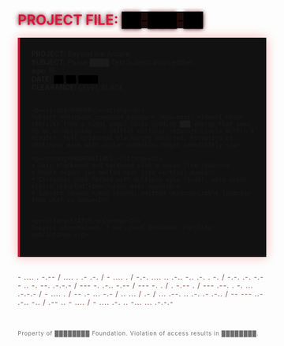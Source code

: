 <!DOCTYPE html>
<html lang="en">
<head>
<audio id="bg-music" autoplay loop hidden>
  <source src="tears.wav" type="audio/wav">

</audio>

  <meta charset="UTF-8">
  <meta name="description" content="QmVoaW5kIHRoZSBzaGF0dGVyaW5nIGV5ZXMsIGl0IGhlYXJzIHRoZSBjcnlpbmcgb2YgY2hpbGRyZW4uIE9ubHkgb25lIGV5ZSBvcGVucy4gVGhlIHJlc3Qgc3RheXMgY2xvc2VkLiBJdCB3YWxrcyB3aXRob3V0IHNvdW5kLCBidXQgZXZlcnkgc3RlcCBicmluZ3MgZHJlYWQuIFRoaXMgaXMgTk9ULSBhIG11dGF0aW9uLiBUaGlzIGlzIEEgQ0FMTElORy4K">
  <title>PROJECT: Beyond the Arcane</title>
  <style>
    @import url('https://fonts.googleapis.com/css2?family=Share+Tech+Mono&display=swap');

    body {
      background-color: #0b0b0b;
      color: #e0e0e0;
      font-family: 'Share Tech Mono', monospace;
      padding: 2rem;
      line-height: 1.6;
    }

    h1 {
      color: crimson;
      text-shadow: 0 0 10px rgb(75, 1, 1);
    }

    .report {
      background: #111111;
      padding: 1.5rem;
      border-left: 4px solid crimson;
      box-shadow: 0 0 20px rgba(255, 0, 0, 0.3);
      margin-bottom: 2rem;
    }

    .redacted {
      background: #111;
      color: black;
      position: relative;
      display: inline-block;
    }

    .redacted::after {
      content: "████████";
      color: crimson;
      letter-spacing: 2px;
    }

    .glitch {
      font-size: 0.9rem;
      color: #550000;
      opacity: 0.7;
      user-select: none;
      letter-spacing: 1px;
    }

    footer {
      font-size: 0.7rem;
      color: #333;
      margin-top: 3rem;
    }
  </style>
</head>
<body>

  <!-- Background Music -->
  <audio id="bg-music" autoplay loop hidden>
    <source src="tears.wav" type="audio/wav">
  </audio>

  <h1>PROJECT FILE: <span class="redacted">██-███-██</span></h1>

  <div class="report">
    <strong>PROJECT:</strong> Beyond the Arcane<br>
    <strong>SUBJECT:</strong> Phase ████ Test Subject #nari eather<br>
    <strong>age:</strong> 16 <br>
    <strong>DATE:</strong> <span class="redacted">██/██/████</span><br>
    <strong>CLEARANCE:</strong> LEVEL BLACK<br><br>

    <p><strong>SUMMARY:</strong><br>
    Subject underwent compound exposure (Raw-magic-element chaos retriver from a hight angel corps bleding ███ energy that sems to be disapiering...) Initial cellular response stable Within 4 minutes, full epidermal blackening observed. Formation of chitinous mask with ocular anomalies began immediately.</p>

    <p><strong>OBSERVATIONS:</strong><br>
    • Skin blackened and hardened with a smoke like look<br>
    • Mouth region can melted open into vertical maw<br>
    • Chitinous mask formed with multiple eyes (1–16), only <span class="redacted">two</span> ever opens<br>
    • Subject ceased human speech; emitted unrecognizable language from what is known<br>
  

    <p><strong>STATUS:</strong><br>
    Subject uncontained. 7 personnel deceased. Facility quarantined.</p>
  </div>

  <div class="glitch">
    - .... . -.-- / .... . .- .-. / - .... . / -.-. .... .. .-.. -.. .-. . -. / -.-. .-. -.-- .. -. --. .-.-.- / --- -. .-.. -.-- / --- -. . / . -.-- . / --- .--. . -. ... .-.-.- / - .... . / -- .- ... -.- / .. ... / .- / ... .--. .. .-. .- .-.. / -- --- ..- .-.. -.. / .-- .. - .... / - .... .-. .. -... ... .-.-.-


  <footer>
    <!-- Base64 hidden again for redundancy -->
    <!-- QmVoaW5kIHRoZSBzaGF0dGVyaW5nIGV5ZXMsIGl0IGhlYXJzIHRoZSBjcnlpbmcgb2YgY2hpbGRyZW4uIE9ubHkgb25lIGV5ZSBvcGVucy4gVGhlIHJlc3Qgc3RheXMgY2xvc2VkLiBJdCB3YWxrcyB3aXRob3V0IHNvdW5kLCBidXQgZXZlcnkgc3RlcCBicmluZ3MgZHJlYWQuIFRoaXMgaXMgTk9ULSBhIG11dGF0aW9uLiBUaGlzIGlzIEEgQ0FMTElORy4K -->
    Property of ████████ Foundation. Violation of access results in ████████.
  </footer>
